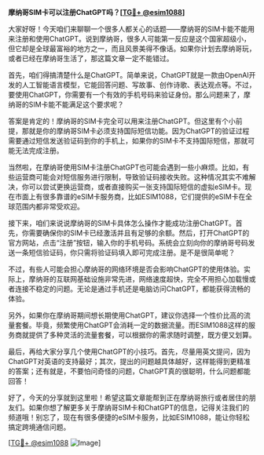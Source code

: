**摩纳哥SIM卡可以注册ChatGPT吗？[[TG💪+ @esim1088](https://t.me/s/esim1088)]**

大家好呀！今天咱们来聊聊一个很多人都关心的话题——摩纳哥的SIM卡能不能用来注册和使用ChatGPT。说到摩纳哥，很多人可能第一反应是这个国家超级小，但它却是全球最富裕的地方之一，而且风景美得不像话。如果你计划去摩纳哥玩，或者已经在摩纳哥生活了，那这篇文章一定不能错过。

首先，咱们得搞清楚什么是ChatGPT。简单来说，ChatGPT就是一款由OpenAI开发的人工智能语言模型，它能回答问题、写故事、创作诗歌、表达观点等。不过，要使用ChatGPT，你需要有一个有效的手机号码来验证身份。那么问题来了，摩纳哥的SIM卡能不能满足这个要求呢？

答案是肯定的！摩纳哥的SIM卡完全可以用来注册ChatGPT。但这里有个小前提，那就是你的摩纳哥SIM卡必须支持国际短信功能。因为ChatGPT的验证过程需要通过短信发送验证码到你的手机上，如果你的SIM卡不支持国际短信，那就可能无法完成注册。

当然啦，在摩纳哥使用SIM卡注册ChatGPT也可能会遇到一些小麻烦。比如，有些运营商可能会对短信服务进行限制，导致验证码接收失败。这种情况其实不难解决，你可以尝试更换运营商，或者直接购买一张支持国际短信的虚拟eSIM卡。现在市面上有很多靠谱的eSIM卡服务商，比如ESIM1088，它们提供的eSIM卡在全球范围内都非常受欢迎。

接下来，咱们来说说摩纳哥的SIM卡具体怎么操作才能成功注册ChatGPT。首先，你需要确保你的SIM卡已经激活并且有足够的余额。然后，打开ChatGPT的官方网站，点击“注册”按钮，输入你的手机号码。系统会立刻向你的摩纳哥号码发送一条短信验证码，你只需将验证码填入即可完成注册。是不是很简单呢？

不过，有些人可能会担心摩纳哥的网络环境是否会影响ChatGPT的使用体验。实际上，摩纳哥的互联网基础设施非常先进，网络速度超快，完全不用担心加载慢或者连接不稳定的问题。无论是通过手机还是电脑访问ChatGPT，都能获得流畅的体验。

另外，如果你在摩纳哥期间想长期使用ChatGPT，建议你选择一个性价比高的流量套餐。毕竟，频繁使用ChatGPT会消耗一定的数据流量。而ESIM1088这样的服务商就提供了多种灵活的流量套餐，可以根据你的需求随时调整，既方便又划算。

最后，再给大家分享几个使用ChatGPT的小技巧。首先，尽量用英文提问，因为ChatGPT对英语的支持最好；其次，提出的问题越具体越好，这样能得到更精准的答案；还有就是，不要怕问奇怪的问题，ChatGPT真的很聪明，什么问题都能回答！

好了，今天的分享就到这里啦！希望这篇文章能帮到正在摩纳哥旅行或者居住的朋友们。如果你想了解更多关于摩纳哥SIM卡和ChatGPT的信息，记得关注我们的频道哦！别忘了，现在有很多便捷的eSIM卡服务，比如ESIM1088，能让你轻松搞定跨境通信问题。

[[TG💪+ @esim1088](https://t.me/s/esim1088) ![Image](https://i.postimg.cc/4NQfJmqS/Snipaste-2025-05-13-00-14-12.png)]